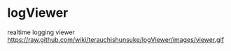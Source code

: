 # logViewer

realtime logging viewer 
https://raw.github.com/wiki/terauchishunsuke/logViewer/images/viewer.gif
